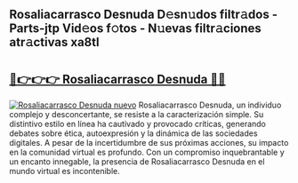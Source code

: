 ## Rosaliacarrasco Desnuda D𝚎sn𝚞dos filtr𝚊dos - Parts-jtp Vid𝚎os f𝚘tos - N𝚞evas filtr𝚊ciones atr𝚊ctivas xa8tl

# <h2><a href="http://mbdhb2z.tromn.icu/?c=Rosaliacarrasco+Desnuda">🔗👉👉👉 Rosaliacarrasco Desnuda 🔗🔗</a></h2>

[![Rosaliacarrasco Desnuda nuevo](https://i.imgur.com/pEAQMta.gif)](http://mbdhb2z.tromn.icu/?c=Rosaliacarrasco+Desnuda)
Rosaliacarrasco Desnuda, un individuo complejo y desconcertante, se resiste a la caracterización simple. Su distintivo estilo en línea ha cautivado y provocado críticas, generando debates sobre ética, autoexpresión y la dinámica de las sociedades digitales. A pesar de la incertidumbre de sus próximas acciones, su impacto en la comunidad virtual es profundo. Con un compromiso inquebrantable y un encanto innegable, la presencia de Rosaliacarrasco Desnuda en el mundo virtual es incontenible.
